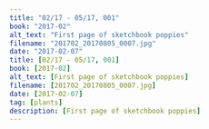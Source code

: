 ```yaml
---
title: "02/17 - 05/17, 001"
book: "2017-02"
alt_text: "First page of sketchbook poppies"
filename: "201702_20170805_0007.jpg"
date: "2017-02-07"
title: [02/17 - 05/17, 001]
book: [2017-02]
alt_text: [First page of sketchbook poppies]
filename: [201702_20170805_0007.jpg]
date: [2017-02-07]
tag: [plants]
description: [First page of sketchbook poppies]
---
```

